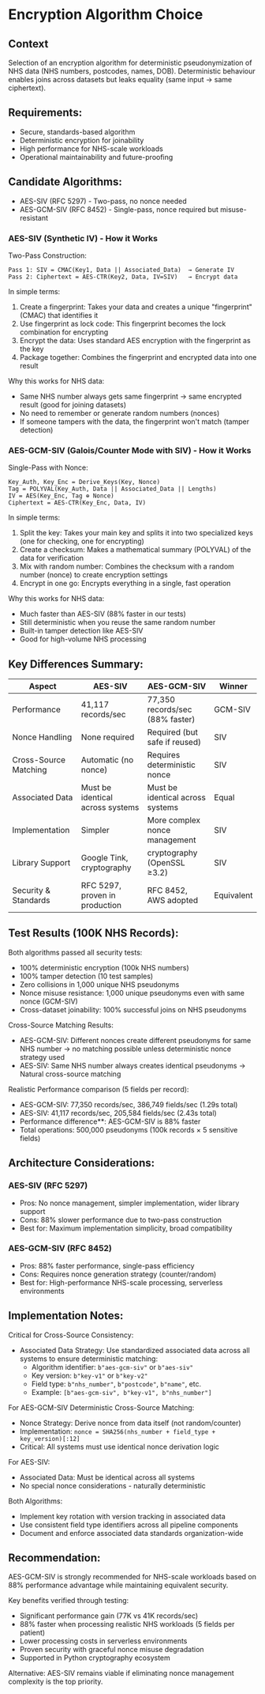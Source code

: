 # Encryption Algorithm Choice

## Context

Selection of an encryption algorithm for deterministic pseudonymization of NHS data (NHS numbers, postcodes, names,
DOB). Deterministic behaviour enables joins across datasets but leaks equality (same input → same ciphertext).

## Requirements:

- Secure, standards-based algorithm
- Deterministic encryption for joinability
- High performance for NHS-scale workloads
- Operational maintainability and future-proofing

## Candidate Algorithms:

- AES-SIV (RFC 5297) - Two-pass, no nonce needed
- AES-GCM-SIV (RFC 8452) - Single-pass, nonce required but misuse-resistant

### AES-SIV (Synthetic IV) - How it Works

Two-Pass Construction:

```
Pass 1: SIV = CMAC(Key1, Data || Associated_Data)  → Generate IV
Pass 2: Ciphertext = AES-CTR(Key2, Data, IV=SIV)   → Encrypt data
```

In simple terms:

1. Create a fingerprint: Takes your data and creates a unique "fingerprint" (CMAC) that identifies it
2. Use fingerprint as lock code: This fingerprint becomes the lock combination for encrypting
3. Encrypt the data: Uses standard AES encryption with the fingerprint as the key
4. Package together: Combines the fingerprint and encrypted data into one result

Why this works for NHS data:

- Same NHS number always gets same fingerprint → same encrypted result (good for joining datasets)
- No need to remember or generate random numbers (nonces)
- If someone tampers with the data, the fingerprint won't match (tamper detection)

### AES-GCM-SIV (Galois/Counter Mode with SIV) - How it Works

Single-Pass with Nonce:

```
Key_Auth, Key_Enc = Derive_Keys(Key, Nonce)
Tag = POLYVAL(Key_Auth, Data || Associated_Data || Lengths)
IV = AES(Key_Enc, Tag ⊕ Nonce)
Ciphertext = AES-CTR(Key_Enc, Data, IV)
```

In simple terms:

1. Split the key: Takes your main key and splits it into two specialized keys (one for checking, one for encrypting)
2. Create a checksum: Makes a mathematical summary (POLYVAL) of the data for verification
3. Mix with random number: Combines the checksum with a random number (nonce) to create encryption settings
4. Encrypt in one go: Encrypts everything in a single, fast operation

Why this works for NHS data:

- Much faster than AES-SIV (88% faster in our tests)
- Still deterministic when you reuse the same random number
- Built-in tamper detection like AES-SIV
- Good for high-volume NHS processing

## Key Differences Summary:

| Aspect                | AES-SIV                          | AES-GCM-SIV                      | Winner     |
|-----------------------|----------------------------------|----------------------------------|------------|
| Performance           | 41,117 records/sec               | 77,350 records/sec (88% faster)  | GCM-SIV    |
| Nonce Handling        | None required                    | Required (but safe if reused)    | SIV        |
| Cross-Source Matching | Automatic (no nonce)             | Requires deterministic nonce     | SIV        |
| Associated Data       | Must be identical across systems | Must be identical across systems | Equal      |
| Implementation        | Simpler                          | More complex nonce management    | SIV        |
| Library Support       | Google Tink, cryptography        | cryptography (OpenSSL ≥3.2)      | SIV        |
| Security & Standards  | RFC 5297, proven in production   | RFC 8452, AWS adopted            | Equivalent |

## Test Results (100K NHS Records):

Both algorithms passed all security tests:

- 100% deterministic encryption (100k NHS numbers)
- 100% tamper detection (10 test samples)
- Zero collisions in 1,000 unique NHS pseudonyms
- Nonce misuse resistance: 1,000 unique pseudonyms even with same nonce (GCM-SIV)
- Cross-dataset joinability: 100% successful joins on NHS pseudonyms

Cross-Source Matching Results:

- AES-GCM-SIV: Different nonces create different pseudonyms for same NHS number → no matching possible unless
  deterministic nonce strategy used
- AES-SIV: Same NHS number always creates identical pseudonyms → Natural cross-source matching

Realistic Performance comparison (5 fields per record):

- AES-GCM-SIV: 77,350 records/sec, 386,749 fields/sec (1.29s total)
- AES-SIV: 41,117 records/sec, 205,584 fields/sec (2.43s total)
- Performance difference**: AES-GCM-SIV is 88% faster
- Total operations: 500,000 pseudonyms (100k records × 5 sensitive fields)

## Architecture Considerations:

### AES-SIV (RFC 5297)

- Pros: No nonce management, simpler implementation, wider library support
- Cons: 88% slower performance due to two-pass construction
- Best for: Maximum implementation simplicity, broad compatibility

### AES-GCM-SIV (RFC 8452)

- Pros: 88% faster performance, single-pass efficiency
- Cons: Requires nonce generation strategy (counter/random)
- Best for: High-performance NHS-scale processing, serverless environments

## Implementation Notes:

Critical for Cross-Source Consistency:
- Associated Data Strategy: Use standardized associated data across all systems to ensure deterministic matching:
  - Algorithm identifier: `b"aes-gcm-siv"` or `b"aes-siv"`
  - Key version: `b"key-v1"` or `b"key-v2"` 
  - Field type: `b"nhs_number"`, `b"postcode"`, `b"name"`, etc.
  - Example: `[b"aes-gcm-siv", b"key-v1", b"nhs_number"]`

For AES-GCM-SIV Deterministic Cross-Source Matching:
- Nonce Strategy: Derive nonce from data itself (not random/counter)
- Implementation: `nonce = SHA256(nhs_number + field_type + key_version)[:12]`
- Critical: All systems must use identical nonce derivation logic

For AES-SIV:
- Associated Data: Must be identical across all systems
- No special nonce considerations - naturally deterministic

Both Algorithms:
- Implement key rotation with version tracking in associated data
- Use consistent field type identifiers across all pipeline components
- Document and enforce associated data standards organization-wide

## Recommendation:

AES-GCM-SIV is strongly recommended for NHS-scale workloads based on 88% performance advantage while maintaining
equivalent security.

Key benefits verified through testing:

- Significant performance gain (77K vs 41K records/sec)
- 88% faster when processing realistic NHS workloads (5 fields per patient)
- Lower processing costs in serverless environments
- Proven security with graceful nonce misuse degradation
- Supported in Python cryptography ecosystem

Alternative: AES-SIV remains viable if eliminating nonce management complexity is the top priority.
